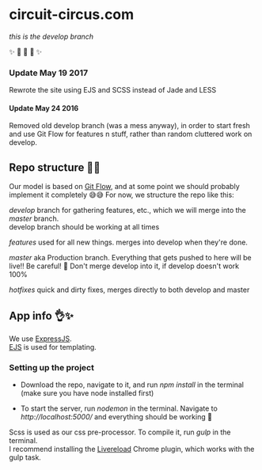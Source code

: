 # circuit-circus.com
*this is the develop branch*  


✨ 🎪 🎪 🎪 ✨

### Update May 19 2017
Rewrote the site using EJS and SCSS instead of Jade and LESS

#### Update May 24 2016
Removed old develop branch (was a mess anyway), in order to start fresh and use Git Flow for features n stuff, rather than random cluttered work on develop.  


## Repo structure 🌲🌳

Our model is based on [Git Flow](http://nvie.com/posts/a-successful-git-branching-model/), and at some point we should probably implement it completely 😅😅 For now, we structure the repo like this:

*develop*
branch for gathering features, etc., which we will merge into the *master* branch.  
develop branch should be working at all times

*features*
used for all new things. merges into develop when they're done.

*master*
aka Production branch. Everything that gets pushed to here will be live!! Be careful! 🙏 Don't merge develop into it, if develop doesn't work 100%

*hotfixes*
quick and dirty fixes, merges directly to both develop and master


## App info 👌✨

We use [ExpressJS](http://expressjs.com/).  
 [EJS](http://www.embeddedjs.com/) is used for templating.

### Setting up the project
- Download the repo, navigate to it, and run *npm install* in the terminal  
(make sure you have node installed first)

- To start the server, run *nodemon* in the terminal. Navigate to *http://localhost:5000/* and everything should be working 🙏   
 
Scss is used as our css pre-processor. To compile it, run *gulp* in the terminal.  
I recommend installing the [Livereload](https://chrome.google.com/webstore/detail/livereload/jnihajbhpnppcggbcgedagnkighmdlei) Chrome plugin, which works with the gulp task.
